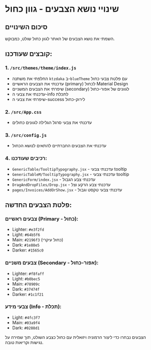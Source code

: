 # שינויי נושא הצבעים - גוון כחול

## סיכום השינויים
השמתי את נושא הצבעים של האתר לגוון כחול שולט, כמבוקש.

## קובצים שעודכנו:

### 1. `/src/themes/theme/index.js`
- החלפתי את משתנה `ktzdaka` ב-`blueTheme` עם פלטת צבעי כחול
- עדכנתי את הצבעים הראשיים (primary) לכחול Material Design
- שיפרתי את הצבעים המשניים (secondary) לגוונים של אפור-כחול
- עדכנתי את צבעי ה-info לתכלת
- שיפרתי את צבעי ה-success לירוק-כחול

### 2. `/src/App.css`
- עדכנתי את צבעי סרגל הגלילה לגוונים כחולים

### 3. `/src/config.js`
- עדכנתי את הצבעים החברתיים להתאים לנושא הכחול

### 4. רכיבים שעודכנו:
- `GenericTable/TooltipTypography.jsx` - עדכנתי צבעי tooltip
- `GenericTableM/TooltipTypography.jsx` - עדכנתי צבעי tooltip
- `GenericForm/index.jsx` - עדכנתי צבע הגבול
- `DragAndDropFiles/Drop.jsx` - עדכנתי צבע הרקע וצל
- `pages/Invoices/AddOrShow.jsx` - עדכנתי צבעי טקסט וגבול

## פלטת הצבעים החדשה:

### צבעים ראשיים (Primary - כחול):
- Lighter: `#e3f2fd`
- Light: `#64b5f6`
- Main: `#2196f3` (כחול עיקרי)
- Dark: `#1e88e5`
- Darker: `#1565c0`

### צבעים משניים (Secondary - אפור-כחול):
- Lighter: `#f8faff`
- Light: `#b0bec5`
- Main: `#78909c`
- Dark: `#37474f`
- Darker: `#1c1f21`

### צבעי מידע (Info - תכלת):
- Light: `#4fc3f7`
- Main: `#03a9f4`
- Dark: `#0288d1`

הצבעים נבחרו כדי ליצור הרמוניה ויזואלית עם כחול כצבע השולט, תוך שמירה על נגישות וקריאות טובה.